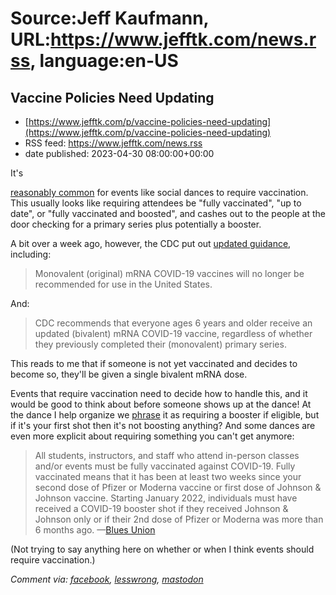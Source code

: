 # Source:Jeff Kaufmann, URL:https://www.jefftk.com/news.rss, language:en-US

## Vaccine Policies Need Updating
 - [https://www.jefftk.com/p/vaccine-policies-need-updating](https://www.jefftk.com/p/vaccine-policies-need-updating)
 - RSS feed: https://www.jefftk.com/news.rss
 - date published: 2023-04-30 08:00:00+00:00

<p><span>

It's </span>

<a href="https://www.jefftk.com/p/boston-social-dance-covid-requirements">reasonably
common</a> for events like social dances to require vaccination.  This
usually looks like requiring attendees be "fully vaccinated", "up to
date", or "fully vaccinated and boosted", and cashes out to the people
at the door checking for a primary series plus potentially a booster.



<p>

A bit over a week ago, however, the CDC put out <a href="https://www.cdc.gov/media/releases/2023/s0419-covid-vaccines.html">updated
guidance</a>, including:

</p>

<p>

</p>

<blockquote>
Monovalent (original) mRNA COVID-19 vaccines will no longer be
recommended for use in the United States.
</blockquote>



<p>

And:

</p>

<p>

</p>

<blockquote>
CDC recommends that everyone ages 6 years and older receive an updated
(bivalent) mRNA COVID-19 vaccine, regardless of whether they
previously completed their (monovalent) primary series.
</blockquote>



<p>

This reads to me that if someone is not yet vaccinated and decides to
become so, they'll be given a single bivalent mRNA dose.

</p>

<p>

Events that require vaccination need to decide how to handle this, and
it would be good to think about before someone shows up at the dance!
At the dance I help organize we <a href="https://www.bidadance.org/accessibility">phrase</a> it as
requiring a booster if eligible, but if it's your first shot then it's not
boosting anything?  And some dances are even more explicit about
requiring something you can't get anymore:

</p>

<p>

</p>

<blockquote> All students, instructors, and staff who attend in-person
classes and/or events must be fully vaccinated against COVID-19. Fully
vaccinated means that it has been at least two weeks since your second
dose of Pfizer or Moderna vaccine or first dose of Johnson &amp;
Johnson vaccine. Starting January 2022, individuals must have received
a COVID-19 booster shot if they received Johnson &amp; Johnson only or if
their 2nd dose of Pfizer or Moderna was more than 6 months ago.
&#8212;<a href="https://bluesunionboston.com/code-of-conduct/">Blues
Union</a>
</blockquote>



<p>

(Not trying to say anything here on whether or when I think events
should require vaccination.)

  </p>

<p><i>Comment via: <a href="https://www.facebook.com/jefftk/posts/pfbid0wcg1kErR4CRTaRhDvbEw9TBPjAaPEuTqtmfWA4eiGcW2t63eA4tmhfiLwZjvN2nbl">facebook</a>, <a href="https://lesswrong.com/posts/LuDH8ALr4dWczgZmW">lesswrong</a>, <a href="https://mastodon.mit.edu/@jefftk/110288908618563201">mastodon</a></i></p>

